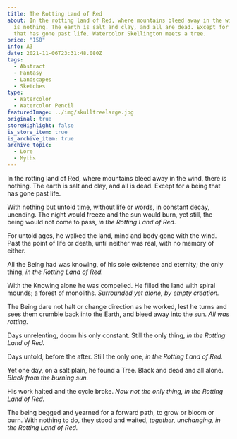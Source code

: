 ```yaml
---
title: The Rotting Land of Red
about: In the rotting land of Red, where mountains bleed away in the wind, there
  is nothing. The earth is salt and clay, and all are dead. Except for a being
  that has gone past life. Watercolor Skellington meets a tree.
price: "150"
info: A3
date: 2021-11-06T23:31:48.080Z
tags:
  - Abstract
  - Fantasy
  - Landscapes
  - Sketches
type:
  - Watercolor
  - Watercolor Pencil
featuredImage: ../img/skulltreelarge.jpg
original: true
storeHighlight: false
is_store_item: true
is_archive_item: true
archive_topic:
  - Lore
  - Myths
---
```

<!--StartFragment-->

In the rotting land of Red, where mountains bleed away in the wind, there is nothing. The earth is salt and clay, and all is dead. Except for a being that has gone past life.

With nothing but untold time, without life or words, in constant decay, unending. The night would freeze and the sun would burn, yet still, the being would not come to pass, *in the Rotting Land of Red*.

For untold ages, he walked the land, mind and body gone with the wind. Past the point of life or death, until neither was real, with no memory of either.

All the Being had was knowing, of his sole existence and eternity; the only thing, *in the Rotting Land of Red.*

With the Knowing alone he was compelled. He filled the land with spiral mounds; a forest of monoliths. *Surrounded yet alone, by empty creation.*

The Being dare not halt or change direction as he worked, lest he turns and sees them crumble back into the Earth, and bleed away into the sun. *All was rotting.*

Days unrelenting, doom his only constant. Still the only thing, *in the Rotting Land of Red.*

Days untold, before the after. Still the only one, *in the Rotting Land of Red.*

Yet one day, on a salt plain, he found a Tree. Black and dead and all alone. *Black from the burning sun.*

His work halted and the cycle broke. *Now not the only thing, in the Rotting Land of Red.*

The being begged and yearned for a forward path, to grow or bloom or burn. With nothing to do, they stood and waited, *together, unchanging, in the Rotting Land of Red.*

<!--EndFragment-->